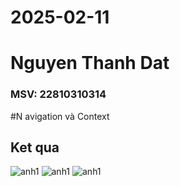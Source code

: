 # 2025-02-11
# Nguyen Thanh Dat
### MSV: 22810310314
#N avigation và Context
## Ket qua

![anh1](anh1(1).jpg)
![anh1](anh1(2).jpg)
![anh1](anh1(3).jpg)

